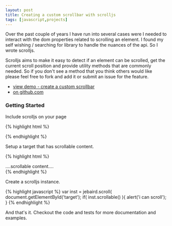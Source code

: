 ```yaml
---
layout: post
title: Creating a custom scrollbar with scrolljs
tags: [javascript,projects]
---
```

Over the past couple of years I have run into several cases were I needed to interact with the dom properties related to scrolling an element. I found my self wishing / searching for library to handle the nuances of the api. So I wrote scrolljs.

Scrolljs aims to make it easy to detect if an element can be scrolled, get the current scroll position and provide utility methods that are commonly needed. So if you don't see a method that you think others would like please feel free to fork and add it or submit an issue for the feature.


* [view demo - create a custom scrollbar](/demos/2013-07-02-creating-a-custom-scrollbar-with-scrolljs/)
* [on github.com](https://github.com/jebaird/scrolljs)

### Getting Started

Include scrolljs on your page

{% highlight html %}
<script src="scroll.js"></script>
{% endhighlight %}

Setup a target that has scrollable content. 

{% highlight html %}
<div id="target">....scrollable content....</div>
{% endhighlight %}

Create a scrolljs instance.

{% highlight javascript %}
var inst = jebaird.scroll( document.getElementById('target');
if( inst.scrollable() ){
	alert('i can scroll');
}
{% endhighlight %}

 And that's it. Checkout the code and tests for more documentation and examples.